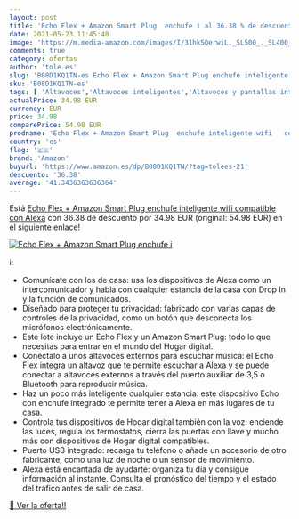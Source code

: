 ```yaml
---
layout: post
title: 'Echo Flex + Amazon Smart Plug  enchufe i al 36.38 % de descuento'
date: 2021-05-23 11:45:48
image: 'https://m.media-amazon.com/images/I/31hk5QerwiL._SL500_._SL400_.jpg'
comments: true
category: ofertas
author: 'tole.es'
slug: 'B08D1KQ1TN-es Echo Flex + Amazon Smart Plug enchufe inteligente wifi...'
sku: 'B08D1KQ1TN-es'
tags: [ 'Altavoces','Altavoces inteligentes','Altavoces y pantallas inteligentes Echo','Bricolaje y herramientas','Dispositivos Amazon','Dispositivos Amazon y Accesorios','Electrónica','Enchufes y accesorios','Equipos de audio y Hi-Fi','Instalación eléctrica','Paquetes de dispositivos','alexa','amazon','enchufe','inteligente', ]
actualPrice: 34.98 EUR
currency: EUR
price: 34.98
comparePrice: 54.98 EUR
prodname: 'Echo Flex + Amazon Smart Plug  enchufe inteligente wifi   compatible con Alexa'
country: 'es'
flag: '🇪🇸'
brand: 'Amazon'
buyurl: 'https://www.amazon.es/dp/B08D1KQ1TN/?tag=tolees-21'
descuento: '36.38'
average: '41.3436363636364'
---
```


Está [Echo Flex + Amazon Smart Plug  enchufe inteligente wifi   compatible con Alexa](https://www.amazon.es/dp/B08D1KQ1TN/?tag=tolees-21) con 36.38 de descuento por 34.98 EUR (original: 54.98 EUR) en el siguiente enlace!

[![Echo Flex + Amazon Smart Plug  enchufe i](https://m.media-amazon.com/images/I/31hk5QerwiL._SL500_._SL400_.jpg)](https://www.amazon.es/dp/B08D1KQ1TN/?tag=tolees-21)

ℹ️:

- Comunícate con los de casa: usa los dispositivos de Alexa como un intercomunicador y habla con cualquier estancia de la casa con Drop In y la función de comunicados.
- Diseñado para proteger tu privacidad: fabricado con varias capas de controles de la privacidad, como un botón que desconecta los micrófonos electrónicamente.
- Este lote incluye un Echo Flex y un Amazon Smart Plug: todo lo que necesitas para entrar en el mundo del Hogar digital.
- Conéctalo a unos altavoces externos para escuchar música: el Echo Flex integra un altavoz que te permite escuchar a Alexa y se puede conectar a altavoces externos a través del puerto auxiliar de 3,5 o Bluetooth para reproducir música.
- Haz un poco más inteligente cualquier estancia: este dispositivo Echo con enchufe integrado te permite tener a Alexa en más lugares de tu casa.
- Controla tus dispositivos de Hogar digital también con la voz: enciende las luces, regula los termostatos, cierra las puertas con llave y mucho más con dispositivos de Hogar digital compatibles.
- Puerto USB integrado: recarga tu teléfono o añade un accesorio de otro fabricante, como una luz de noche o un sensor de movimiento.
- Alexa está encantada de ayudarte: organiza tu día y consigue información al instante. Consulta el pronóstico del tiempo y el estado del tráfico antes de salir de casa.

[🛒 Ver la oferta!!](https://www.amazon.es/dp/B08D1KQ1TN/?tag=tolees-21)

